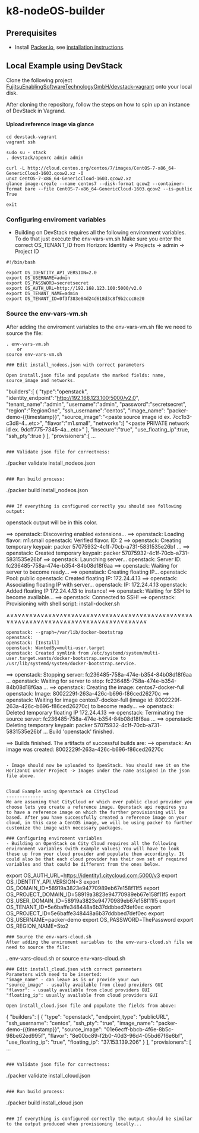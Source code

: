 k8-nodeOS-builder
==================

Prerequisites
-------------
- Install [Packer.io](https://packer.io/downloads.html), see [installation instructions](https://packer.io/docs/installation.html).


Local Example using DevStack
--------------
Clone the following project [FujitsuEnablingSoftwareTechnologyGmbH/devstack-vagrant](https://github.com/FujitsuEnablingSoftwareTechnologyGmbH/devstack-vagrant) onto your local disk.

After cloning the repository, follow the steps on how to spin up an instance of DevStack in Vagrand.

#### Upload reference image via glance
```
cd devstack-vagrant
vagrant ssh

sudo su - stack
. devstack/openrc admin admin

curl -L http://cloud.centos.org/centos/7/images/CentOS-7-x86_64-GenericCloud-1603.qcow2.xz -O
unxz CentOS-7-x86_64-GenericCloud-1603.qcow2.xz
glance image-create --name centos7 --disk-format qcow2 --container-format bare --file CentOS-7-x86_64-GenericCloud-1603.qcow2 --is-public True

exit
```

### Configuring enviroment variables 
- Building on DevStack requires all the following environment
variables. To do that just execute the env-vars-vm.sh 
Make sure you enter the correct OS_TENANT_ID from Horizon: Identity -> Projects -> admin -> Project ID 
```
#!/bin/bash

export OS_IDENTITY_API_VERSION=2.0
export OS_USERNAME=admin
export OS_PASSWORD=secretsecret
export OS_AUTH_URL=http://192.168.123.100:5000/v2.0
export OS_TENANT_NAME=admin
export OS_TENANT_ID=0f3f383e84d24d618d3c8f9b2ccc8e20

```

### Source the env-vars-vm.sh
After adding the enviroment variables to the env-vars-vm.sh file we need to source the file:
```
. env-vars-vm.sh 
	or 
source env-vars-vm.sh

### Edit install_nodeos.json with correct parameters 

Open install.json file and populate the marked fields: name, source_image and networks.
```
   "builders":[
      {
         "type":"openstack",
         "identity_endpoint":"http://192.168.123.100:5000/v2.0",
         "tenant_name":"admin",
         "username":"admin",
         "password":"secretsecret",
         "region":"RegionOne",
         "ssh_username":"centos",
	 "image_name": "packer-demo-{{timestamp}}",
	 "source_image":"<paste source image id ex. 7cc1b3-c3d8-4...etc>",
	 "flavor":"m1.small",
	 "networks":[
            "<paste PRIVATE network id ex. 9dcff775-7345-4a...etc>"
         ],
         "insecure":"true",
         "use_floating_ip":true,
         "ssh_pty":true
      }
   ],
   "provisioners":[ ...
```

### Validate json file for correctness:
```
./packer validate install_nodeos.json
```

### Run build process:
```
./packer build install_nodeos.json
```

### If everything is configured correctly you should see following output:
```
openstack output will be in this color.

==> openstack: Discovering enabled extensions...
==> openstack: Loading flavor: m1.small
    openstack: Verified flavor. ID: 2
==> openstack: Creating temporary keypair: packer 57075932-4c1f-70cb-a731-5831535e26bf ...
==> openstack: Created temporary keypair: packer 57075932-4c1f-70cb-a731-5831535e26bf
==> openstack: Launching server...
    openstack: Server ID: fc236485-758a-474e-b354-84b08d18f6aa
==> openstack: Waiting for server to become ready...
==> openstack: Creating floating IP...
    openstack: Pool: public
    openstack: Created floating IP: 172.24.4.13
==> openstack: Associating floating IP with server...
    openstack: IP: 172.24.4.13
    openstack: Added floating IP 172.24.4.13 to instance!
==> openstack: Waiting for SSH to become available...
==> openstack: Connected to SSH!
==> openstack: Provisioning with shell script: install-docker.sh

∧∨∧∨∧∨∧∨∧∨∧∨∧∨∧∨∧∨∧∨∧∨∧∨∧∨∧∨∧∨∧∨∧∨∧∨∧∨∧∨∧∨∧∨∧∨∧∨∧∨∧∨∧∨∧∨∧∨∧∨∧∨∧∨∧∨∧∨∧∨∧∨∧∨∧∨∧∨∧∨∧∨∧∨∧∨

    openstack: --graph=/var/lib/docker-bootstrap
    openstack:
    openstack: [Install]
    openstack: WantedBy=multi-user.target
    openstack: Created symlink from /etc/systemd/system/multi-user.target.wants/docker-bootstrap.service to /usr/lib/systemd/system/docker-bootstrap.service.
==> openstack: Stopping server: fc236485-758a-474e-b354-84b08d18f6aa ...
    openstack: Waiting for server to stop: fc236485-758a-474e-b354-84b08d18f6aa ...
==> openstack: Creating the image: centos7-docker-full
    openstack: Image: 8002229f-263a-426c-b696-f86ced26270c
==> openstack: Waiting for image centos7-docker-full (image id: 8002229f-263a-426c-b696-f86ced26270c) to become ready...
==> openstack: Deleted temporary floating IP 172.24.4.13
==> openstack: Terminating the source server: fc236485-758a-474e-b354-84b08d18f6aa ...
==> openstack: Deleting temporary keypair: packer 57075932-4c1f-70cb-a731-5831535e26bf ...
Build 'openstack' finished.

==> Builds finished. The artifacts of successful builds are:
--> openstack: An image was created: 8002229f-263a-426c-b696-f86ced26270c

```

- Image should now be uploaded to OpenStack. You should see it on the HorizonUI under Project -> Images under the name assigned in the json file above.


Cloud Example using Openstack on CityCloud
--------------
We are assuming that CityCloud or which ever public cloud provider you choose lets you create a reference image. Openstack api requires you to have a reference image on which the further provisioning will be based. After you have successfully created a reference image on your cloud, in this case a CentOS image, we will be using packer to further customize the image with necessary packages.

### Configuring enviroment variables 
- Building on OpenStack on City Cloud requires all the following environment variables (with example values) You will have to look these up from your cloud provider and populate them accordingly. It could also be that each cloud provider has their own set of required variables and that could be different from the ones below. 

```
export OS_AUTH_URL=https://identity1.citycloud.com:5000/v3
export OS_IDENTITY_API_VERSION=3
export OS_DOMAIN_ID=58919a3823e94770989eb67e158f11f5
export OS_PROJECT_DOMAIN_ID=58919a3823e94770989eb67e158f11f5
export OS_USER_DOMAIN_ID=58919a3823e94770989eb67e158f11f5
export OS_TENANT_ID=5e6baffe348448a6b37ddbbed7def0ec
export OS_PROJECT_ID=5e6baffe348448a6b37ddbbed7def0ec
export OS_USERNAME=packer-demo
export OS_PASSWORD=ThePassword
export OS_REGION_NAME=Sto2
```
### Source the env-vars-cloud.sh
After adding the enviroment variables to the env-vars-cloud.sh file we need to source the file:
```
. env-vars-cloud.sh 
	or 
source env-vars-cloud.sh
```
### Edit install_cloud.json with correct parameters 
Parameters with need to be inserted:
"image_name" - can leave as is or provide your own
"source_image" - usually available from cloud providers GUI
"flavor": - usually available from cloud providers GUI
"floating_ip": usually available from cloud providers GUI

Open install_cloud.json file and populate the fields from above:
```
{
  "builders": [ 
    {
      "type": "openstack",
      "endpoint_type": "publicURL",
      "ssh_username": "centos",
      "ssh_pty": "true",
      "image_name": "packer-demo-{{timestamp}}",
      "source_image": "01e6ecff-bbcb-4f6e-8b5c-98be62ed995f",
      "flavor": "8e00bc89-f2b0-40d3-96d4-05bd67f6e6bf",
      "use_floating_ip": "true",
      "floating_ip": "37.153.139.206"
    }
  ],
  "provisioners": [ ...
```

### Validate json file for correctness:
```
./packer validate install_cloud.json
```

### Run build process:
```
./packer build install_cloud.json
```

### If everything is configured correctly the output should be similar to the output produced when provisioning locally...
